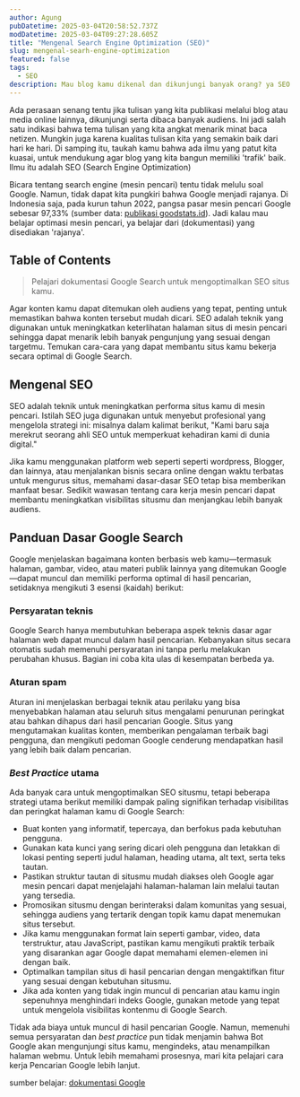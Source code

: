 ```yaml
---
author: Agung
pubDatetime: 2025-03-04T20:58:52.737Z
modDatetime: 2025-03-04T09:27:28.605Z
title: "Mengenal Search Engine Optimization (SEO)"
slug: mengenal-searh-engine-optimization
featured: false
tags:
  - SEO
description: Mau blog kamu dikenal dan dikunjungi banyak orang? ya SEO ilmunya.
---
```


Ada perasaan senang tentu jika tulisan yang kita publikasi melalui blog atau media online lainnya, dikunjungi serta dibaca banyak audiens. Ini jadi salah satu indikasi bahwa tema tulisan yang kita angkat menarik minat baca netizen. Mungkin juga karena kualitas tulisan kita yang semakin baik dari hari ke hari. Di samping itu, taukah kamu bahwa ada ilmu yang patut kita kuasai, untuk mendukung agar blog yang kita bangun memiliki 'trafik' baik. Ilmu itu adalah SEO (Search Engine Optimization)

Bicara tentang search engine (mesin pencari) tentu tidak melulu soal Google. Namun, tidak dapat kita pungkiri bahwa Google menjadi rajanya. Di Indonesia saja, pada kurun tahun 2022, pangsa pasar mesin pencari Google sebesar 97,33% (sumber data: [publikasi goodstats.id](https://goodstats.id/article/search-engine-paling-banyak-dipakai-di-indonesia-KWJqd)). Jadi kalau mau belajar optimasi mesin pencari, ya belajar dari (dokumentasi) yang disediakan 'rajanya'.

## Table of Contents

>Pelajari dokumentasi Google Search untuk mengoptimalkan SEO situs kamu.

Agar konten kamu dapat ditemukan oleh audiens yang tepat, penting untuk memastikan bahwa konten tersebut mudah dicari. SEO adalah teknik yang digunakan untuk meningkatkan keterlihatan halaman situs di mesin pencari sehingga dapat menarik lebih banyak pengunjung yang sesuai dengan targetmu. Temukan cara-cara yang dapat membantu situs kamu bekerja secara optimal di Google Search.

## Mengenal SEO

SEO adalah teknik untuk meningkatkan performa situs kamu di mesin pencari. Istilah SEO juga digunakan untuk menyebut profesional yang mengelola strategi ini: misalnya dalam kalimat berikut, "Kami baru saja merekrut seorang ahli SEO untuk memperkuat kehadiran kami di dunia digital."

Jika kamu menggunakan platform web seperti seperti wordpress, Blogger, dan lainnya, atau menjalankan bisnis secara online dengan waktu terbatas untuk mengurus situs, memahami dasar-dasar SEO tetap bisa memberikan manfaat besar. Sedikit wawasan tentang cara kerja mesin pencari dapat membantu meningkatkan visibilitas situsmu dan menjangkau lebih banyak audiens.

## Panduan Dasar Google Search

Google menjelaskan bagaimana konten berbasis web kamu—termasuk halaman, gambar, video, atau materi publik lainnya yang ditemukan Google—dapat muncul dan memiliki performa optimal di hasil pencarian, setidaknya mengikuti 3 esensi (kaidah) berikut:

### Persyaratan teknis
Google Search hanya membutuhkan beberapa aspek teknis dasar agar halaman web dapat muncul dalam hasil pencarian. Kebanyakan situs secara otomatis sudah memenuhi persyaratan ini tanpa perlu melakukan perubahan khusus. Bagian ini coba kita ulas di kesempatan berbeda ya.

### Aturan spam
Aturan ini menjelaskan berbagai teknik atau perilaku yang bisa menyebabkan halaman atau seluruh situs mengalami penurunan peringkat atau bahkan dihapus dari hasil pencarian Google. Situs yang mengutamakan kualitas konten, memberikan pengalaman terbaik bagi pengguna, dan mengikuti pedoman Google cenderung mendapatkan hasil yang lebih baik dalam pencarian.

### *Best Practice* utama
Ada banyak cara untuk mengoptimalkan SEO situsmu, tetapi beberapa strategi utama berikut memiliki dampak paling signifikan terhadap visibilitas dan peringkat halaman kamu di Google Search:
- Buat konten yang informatif, tepercaya, dan berfokus pada kebutuhan pengguna.
- Gunakan kata kunci yang sering dicari oleh pengguna dan letakkan di lokasi penting seperti judul halaman, heading utama, alt text, serta teks tautan.
- Pastikan struktur tautan di situsmu mudah diakses oleh Google agar mesin pencari dapat menjelajahi halaman-halaman lain melalui tautan yang tersedia.
- Promosikan situsmu dengan berinteraksi dalam komunitas yang sesuai, sehingga audiens yang tertarik dengan topik kamu dapat menemukan situs tersebut.
- Jika kamu menggunakan format lain seperti gambar, video, data terstruktur, atau JavaScript, pastikan kamu mengikuti praktik terbaik yang disarankan agar Google dapat memahami elemen-elemen ini dengan baik.
- Optimalkan tampilan situs di hasil pencarian dengan mengaktifkan fitur yang sesuai dengan kebutuhan situsmu.
- Jika ada konten yang tidak ingin muncul di pencarian atau kamu ingin sepenuhnya menghindari indeks Google, gunakan metode yang tepat untuk mengelola visibilitas kontenmu di Google Search.

Tidak ada biaya untuk muncul di hasil pencarian Google. Namun, memenuhi semua persyaratan dan *best practice* pun tidak menjamin bahwa Bot Google akan mengunjungi situs kamu, mengindeks, atau menampilkan halaman webmu. Untuk lebih memahami prosesnya, mari kita pelajari cara kerja Pencarian Google lebih lanjut.

sumber belajar: [dokumentasi Google](https://developers.google.com/search/docs/essentials)